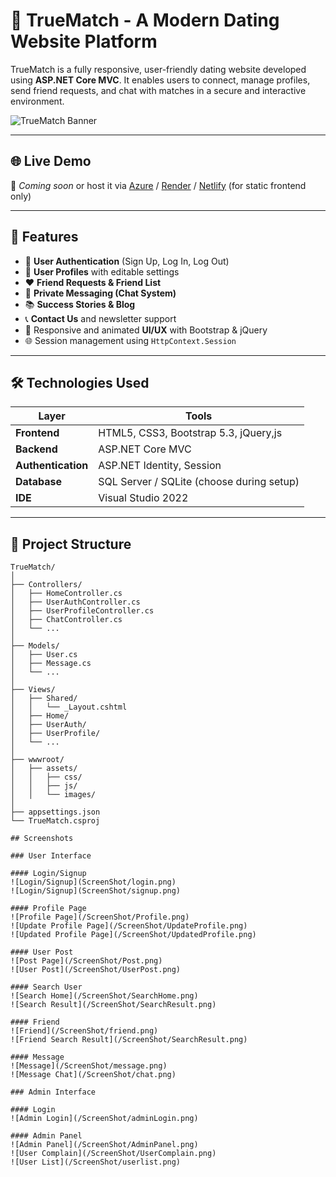 ﻿# 💖 TrueMatch - A Modern Dating Website Platform

TrueMatch is a fully responsive, user-friendly dating website developed using **ASP.NET Core MVC**. It enables users to connect, manage profiles, send friend requests, and chat with matches in a secure and interactive environment.

![TrueMatch Banner](assets/images/banner.jpg) <!-- Replace with an actual image path or GitHub-hosted image -->

---

## 🌐 Live Demo

🚀 _Coming soon_ or host it via [Azure](https://portal.azure.com) / [Render](https://render.com) / [Netlify](https://www.netlify.com/) (for static frontend only)

---

## 📌 Features

- 🔐 **User Authentication** (Sign Up, Log In, Log Out)
- 👤 **User Profiles** with editable settings
- ❤️ **Friend Requests & Friend List**
- 💬 **Private Messaging (Chat System)**
- 📚 **Success Stories & Blog**
- 📞 **Contact Us** and newsletter support
- 🎨 Responsive and animated **UI/UX** with Bootstrap & jQuery
- 🌐 Session management using `HttpContext.Session`

---

## 🛠️ Technologies Used

| Layer | Tools |
|-------|-------|
| **Frontend** | HTML5, CSS3, Bootstrap 5.3, jQuery,js |
| **Backend** | ASP.NET Core MVC |
| **Authentication** | ASP.NET Identity, Session |
| **Database** | SQL Server / SQLite (choose during setup) |
| **IDE** | Visual Studio 2022 |
---

## 📁 Project Structure

```plaintext
TrueMatch/
│
├── Controllers/
│   ├── HomeController.cs
│   ├── UserAuthController.cs
│   ├── UserProfileController.cs
│   ├── ChatController.cs
│   └── ...
│
├── Models/
│   ├── User.cs
│   ├── Message.cs
│   └── ...
│
├── Views/
│   ├── Shared/
│   │   └── _Layout.cshtml
│   ├── Home/
│   ├── UserAuth/
│   ├── UserProfile/
│   └── ...
│
├── wwwroot/
│   ├── assets/
│   │   ├── css/
│   │   ├── js/
│   │   └── images/
│
├── appsettings.json
└── TrueMatch.csproj

## Screenshots

### User Interface

#### Login/Signup
![Login/Signup](ScreenShot/login.png)
![Login/Signup](ScreenShot/signup.png)

#### Profile Page
![Profile Page](/ScreenShot/Profile.png)
![Update Profile Page](/ScreenShot/UpdateProfile.png)
![Updated Profile Page](/ScreenShot/UpdatedProfile.png)

#### User Post
![Post Page](/ScreenShot/Post.png)
![User Post](/ScreenShot/UserPost.png)

#### Search User
![Search Home](/ScreenShot/SearchHome.png)
![Search Result](/ScreenShot/SearchResult.png)

#### Friend
![Friend](/ScreenShot/friend.png)
![Friend Search Result](/ScreenShot/SearchResult.png)

#### Message
![Message](/ScreenShot/message.png)
![Message Chat](/ScreenShot/chat.png)

### Admin Interface

#### Login
![Admin Login](/ScreenShot/adminLogin.png)

#### Admin Panel
![Admin Panel](/ScreenShot/AdminPanel.png)
![User Complain](/ScreenShot/UserComplain.png)
![User List](/ScreenShot/userlist.png)



